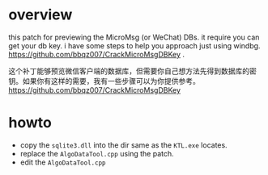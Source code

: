 # overview
this patch for previewing the MicroMsg (or WeChat) DBs. it require you can get your db key. i have some steps to help you approach just using windbg. https://github.com/bbqz007/CrackMicroMsgDBKey . 

这个补丁能够预览微信客户端的数据库，但需要你自己想方法先得到数据库的密钥。如果你有这样的需要，我有一些步骤可以为你提供参考。https://github.com/bbqz007/CrackMicroMsgDBKey

# howto
* copy the `sqlite3.dll` into the dir same as the `KTL.exe` locates.
* replace the `AlgoDataTool.cpp` using the patch.
* edit the `AlgoDataTool.cpp`
